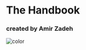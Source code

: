 <!-- _coverpage.md -->

<h1 class="big-title"> The Handbook </h1>

### created by Amir Zadeh

<!-- background color -->

![color](#ffd194)
